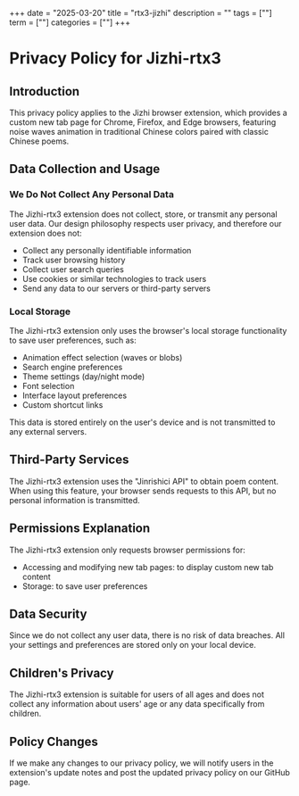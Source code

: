 +++
date = "2025-03-20"
title = "rtx3-jizhi"
description = ""
tags = [""]
term = [""]
categories = [""]
+++

# Privacy Policy for Jizhi-rtx3
## Introduction
This privacy policy applies to the Jizhi browser extension, which provides a custom new tab page for Chrome, Firefox, and Edge browsers, featuring noise waves animation in traditional Chinese colors paired with classic Chinese poems.

## Data Collection and Usage
### We Do Not Collect Any Personal Data
The Jizhi-rtx3 extension does not collect, store, or transmit any personal user data. Our design philosophy respects user privacy, and therefore our extension does not:

- Collect any personally identifiable information
- Track user browsing history
- Collect user search queries
- Use cookies or similar technologies to track users
- Send any data to our servers or third-party servers

### Local Storage
The Jizhi-rtx3 extension only uses the browser's local storage functionality to save user preferences, such as:

- Animation effect selection (waves or blobs)
- Search engine preferences
- Theme settings (day/night mode)
- Font selection
- Interface layout preferences
- Custom shortcut links

This data is stored entirely on the user's device and is not transmitted to any external servers.

## Third-Party Services
The Jizhi-rtx3 extension uses the "Jinrishici API" to obtain poem content. When using this feature, your browser sends requests to this API, but no personal information is transmitted.

## Permissions Explanation
The Jizhi-rtx3 extension only requests browser permissions for:

- Accessing and modifying new tab pages: to display custom new tab content
- Storage: to save user preferences

## Data Security
Since we do not collect any user data, there is no risk of data breaches. All your settings and preferences are stored only on your local device.

## Children's Privacy
The Jizhi-rtx3 extension is suitable for users of all ages and does not collect any information about users' age or any data specifically from children.

## Policy Changes
If we make any changes to our privacy policy, we will notify users in the extension's update notes and post the updated privacy policy on our GitHub page.